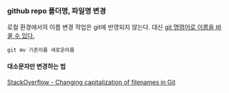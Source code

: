 ### github repo 폴더명, 파일명 변경
로컬 환경에서의 이름 변경 작업은 git에 반영되지 않는다.
대신 [git 명령어로 이름을 바꿀 수 있다.](https://docs.github.com/en/repositories/working-with-files/managing-files/renaming-a-file#renaming-a-file-using-the-command-line)
```
git mv 기존이름 새로운이름
```

#### 대소문자만 변경하는 법

[StackOverflow - Changing capitalization of filenames in Git](https://stackoverflow.com/questions/10523849/changing-capitalization-of-filenames-in-git)